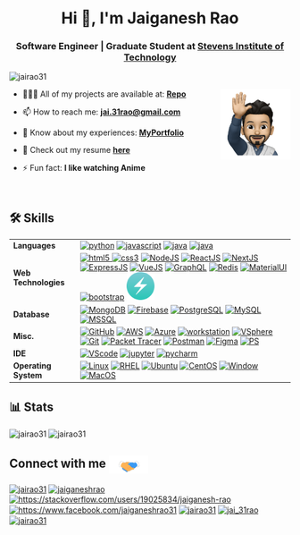 <h1 align="center">Hi 👋, I'm Jaiganesh Rao</h1>
<h3 align="center">Software Engineer | Graduate Student at <a href="https://www.stevens.edu/">Stevens Institute of Technology </a></h3>

<p align="left"> <img src="https://komarev.com/ghpvc/?username=jairao31&label=Profile%20views&color=0e75b6&style=flat" alt="jairao31" /> </p>

<img src="https://github.com/jairao31/jairao31/blob/main/Assets/memoji.png" align="right" width="25%"/>

- 👨🏻‍💻 All of my projects are available at:  [**Repo**](https://github.com/jairao31?tab=repositories)

- 📫 How to reach me: **jai.31rao@gmail.com**

- 📄 Know about my experiences: [**MyPortfolio**](https://jairao31.github.io/MyPortfolio/)

- 🧾 Check out my resume [**here**](https://github.com/jairao31/jairao31/blob/main/Assets/Jaiganesh_Rao_Resume2022.pdf)

- ⚡ Fun fact: **I like watching Anime**

<br />

## 🛠 Skills

<table>
<tr>
<td><b>Languages</b></td>
<td>
<a href="https://www.python.org/"><img src="https://cdn.jsdelivr.net/gh/devicons/devicon/icons/python/python-original.svg" alt="python" width="50" height="50"/></a>
<a href="https://www.javascript.com/"><img src="https://cdn.jsdelivr.net/gh/devicons/devicon/icons/javascript/javascript-original.svg" alt="javascript" width="50" height="50"/></a>
<a href="https://www.java.com/en/"><img src="https://cdn.jsdelivr.net/gh/devicons/devicon/icons/java/java-original.svg" alt="java" width="50" height="50"/></a>
<a href="https://en.wikipedia.org/wiki/SQL"><img src="https://icons.veryicon.com/png/o/application/designer-icon/sql-5.png" alt="java" width="50" height="50"/></a>
</td>
</tr>

<tr>
<td><b>Web Technologies</b></td>
<td>
<a href="https://developer.mozilla.org/en-US/docs/Glossary/HTML5"><img src="https://cdn.jsdelivr.net/gh/devicons/devicon/icons/html5/html5-original.svg" alt="html5" width="50" height="50"/> </a>
<a href="https://developer.mozilla.org/en-US/docs/Web/CSS"><img src="https://cdn.jsdelivr.net/gh/devicons/devicon/icons/css3/css3-original.svg" alt="css3" width="50" height="50"/></a>
<a href="https://nodejs.org/en/"><img src="https://cdn.jsdelivr.net/gh/devicons/devicon/icons/nodejs/nodejs-original.svg" alt="NodeJS" width="50" height="50"/></a>
<a href="https://reactjs.org/"><img src="https://cdn.jsdelivr.net/gh/devicons/devicon/icons/react/react-original.svg" alt="ReactJS" width="50" height="50"/></a>
<a href="https://nextjs.org/">
<img src="https://cdn.jsdelivr.net/gh/devicons/devicon/icons/nextjs/nextjs-original.svg" alt="NextJS" width="50" height="50"/> </a>
<a href="https://expressjs.com/"><img src="https://cdn.jsdelivr.net/gh/devicons/devicon/icons/express/express-original.svg" alt="ExpressJS" width="50" height="50"/></a>
<a href="https://vuejs.org/"><img src="https://cdn.jsdelivr.net/gh/devicons/devicon/icons/vuejs/vuejs-original.svg" alt="VueJS" width="50" height="50"/></a>
<a href="https://graphql.org/"><img src="https://cdn.jsdelivr.net/gh/devicons/devicon/icons/graphql/graphql-plain.svg" alt="GraphQL" width="50" height="50"/></a>
<a href="https://redis.com/?utm_source=google&utm_medium=cpc&utm_term=redis&utm_campaign=evergreen-redis-brand-us-can-en&utm_content=redis-brand"><img src="https://cdn.cdnlogo.com/logos/r/3/redis.svg" alt="Redis" width="50" height="50"/></a>
<a href="https://mui.com/"><img src="https://cdn.jsdelivr.net/gh/devicons/devicon/icons/materialui/materialui-original.svg" alt="MaterialUI" width="50" height="50"/></a>
<a href="https://getbootstrap.com/"><img src="https://cdn.jsdelivr.net/gh/devicons/devicon/icons/bootstrap/bootstrap-original.svg" alt="bootstrap" width="50" height="50"/></a>
<a href="https://chakra-ui.com/"><img src="https://raw.githubusercontent.com/chakra-ui/chakra-ui/ebe0041b1dfa30714634b39bb57cdb590e929529/logo/logomark-colored.svg" alt="chakraUI" width="50" height="50"/></a>
<!-- <a href="https://tailwindcss.com/"><img src="https://cdn.jsdelivr.net/gh/devicons/devicon/icons/tailwindcss/tailwindcss-plain.svg" alt="tailwind" width="50" height="50"/></a> -->
</td>
</tr>

<tr>
<td><b>Database</b></td>
<td>
<a href="https://www.mongodb.com/"><img src="https://cdn.jsdelivr.net/gh/devicons/devicon/icons/mongodb/mongodb-original.svg" alt="MongoDB" width="50" height="50"/></a>
<a href="https://firebase.google.com/"><img src="https://www.vectorlogo.zone/logos/firebase/firebase-icon.svg" alt="Firebase" width="50" height="50"/></a>
<a href="https://www.postgresql.org/"><img src="https://cdn.jsdelivr.net/gh/devicons/devicon/icons/postgresql/postgresql-original.svg" alt="PostgreSQL" width="50" height="50"/></a>
<a href="https://www.mysql.com/"><img src="https://cdn.jsdelivr.net/gh/devicons/devicon/icons/mysql/mysql-original.svg" alt="MySQL" width="50" height="50"/></a>
<a href="https://www.microsoft.com/en-us/sql-server/sql-server-2019"><img src="https://cdn.jsdelivr.net/gh/devicons/devicon/icons/microsoftsqlserver/microsoftsqlserver-plain.svg" alt="MSSQL" width="50" height="50"/></a>
</td>
</tr>

<tr>
<td><b>Misc.</b></td>
<td>
<a href="https://github.com"><img src="https://cdn.jsdelivr.net/gh/devicons/devicon/icons/github/github-original.svg" alt="GitHub" width="50" height="50"/></a>
<a href="https://aws.amazon.com/"><img src="https://www.drupal.org/files/project-images/aws-logo.png" alt="AWS" width="50" height="50"/></a>
<a href="https://azure.microsoft.com/en-us/"><img src="https://cdn.jsdelivr.net/gh/devicons/devicon/icons/azure/azure-original.svg" alt="Azure" width="50" height="50"/></a>
<a href="https://www.vmware.com/products/workstation-pro.html"><img src="https://upload.wikimedia.org/wikipedia/commons/5/5a/Vmware_workstation_16_icon.svg" alt="workstation" width="50" height="50"/></a>
<a href="https://docs.vmware.com/en/VMware-vSphere/index.html"><img src="https://w7.pngwing.com/pngs/365/66/png-transparent-vmware-esxi-vmware-vsphere-vmdk-virtual-machine-others-text-rectangle-logo.png" alt="VSphere" width="50" height="50"/></a>
<a href="https://git-scm.com/"><img src="https://cdn.jsdelivr.net/gh/devicons/devicon/icons/git/git-original.svg" alt="Git" width="50" height="50"/></a>
<a href="https://www.netacad.com/courses/packet-tracer"><img src="https://www.logolynx.com/images/logolynx/af/af00470f005221e4a798701ab2327fc4.png" alt="Packet Tracer" width="50" height="50"/></a>
<a href="https://www.postman.com/"><img src="https://www.vectorlogo.zone/logos/getpostman/getpostman-icon.svg" alt="Postman" width="50" height="50"/></a>
<a href="https://www.figma.com/"><img src="https://cdn.jsdelivr.net/gh/devicons/devicon/icons/figma/figma-original.svg" alt="Figma" width="50" height="50"/></a>
<a href="https://www.adobe.com/products/photoshop.html"><img src="https://cdn.jsdelivr.net/gh/devicons/devicon/icons/photoshop/photoshop-plain.svg" alt="PS" width="50" height="50"/></a>
</td>
</tr>
<tr>
<td><b>IDE</b></td>
<td>
<a href="https://code.visualstudio.com/"><img src="https://cdn.jsdelivr.net/gh/devicons/devicon/icons/vscode/vscode-original.svg" alt="VScode" width="50" height="50"/></a>
<a href="https://jupyter.org/"><img src="https://cdn.jsdelivr.net/gh/devicons/devicon/icons/jupyter/jupyter-original-wordmark.svg" alt="jupyter" width="50" height="50"/></a>
<a href="https://www.jetbrains.com/pycharm/"><img src="https://cdn.jsdelivr.net/gh/devicons/devicon/icons/pycharm/pycharm-original.svg" alt="pycharm" width="50" height="50"/></a>
</td>
</tr>
<tr>
<td><b>Operating System</b></td>
<td>
<a href="https://www.linux.org/"><img src="https://cdn.jsdelivr.net/gh/devicons/devicon/icons/linux/linux-original.svg" alt="Linux" width="50" height="50"/></a>
<a href="https://www.redhat.com/en/technologies/linux-platforms/enterprise-linux"><img src="https://cdn.jsdelivr.net/gh/devicons/devicon/icons/redhat/redhat-original.svg" alt="RHEL" width="50" height="50"/></a>
<a href="https://ubuntu.com/"><img src="https://cdn.jsdelivr.net/gh/devicons/devicon/icons/ubuntu/ubuntu-plain.svg" alt="Ubuntu" width="50" height="50"/></a>
<a href="https://www.centos.org/"><img src="https://cdn.jsdelivr.net/gh/devicons/devicon/icons/centos/centos-original.svg" alt="CentOS" width="50" height="50"/></a>
<a href="https://www.microsoft.com/en-us/windows"><img src="https://cdn.jsdelivr.net/gh/devicons/devicon/icons/windows8/windows8-original.svg" alt="Window" width="50" height="50"/></a>
<a href="https://www.apple.com/macos/monterey/"><img src="https://upload.wikimedia.org/wikipedia/commons/3/30/MacOS_logo.svg" alt="MacOS" width="50" height="50"/></a>
</td>
</tr>
</table>

## 📊 Stats
<img align="center" src="https://github-readme-stats.vercel.app/api?username=jairao31&show_icons=true&locale=en" alt="jairao31" />
<img align="center" src="https://github-readme-streak-stats.herokuapp.com/?user=jairao31&" alt="jairao31" />

## Connect with me <img align="center" src="https://github.com/jairao31/jairao31/blob/main/Assets/Handshake.gif" height="33px" />
<p align="left">
<a href="https://twitter.com/jairao31" target="blank"><img align="center" src="https://raw.githubusercontent.com/rahuldkjain/github-profile-readme-generator/master/src/images/icons/Social/twitter.svg" alt="jairao31" height="30" width="40" /></a>
<a href="https://linkedin.com/in/jaiganeshrao" target="blank"><img align="center" src="https://raw.githubusercontent.com/rahuldkjain/github-profile-readme-generator/master/src/images/icons/Social/linked-in-alt.svg" alt="jaiganeshrao" height="30" width="40" /></a>
<a href="https://stackoverflow.com/users/19025834/jaiganesh-rao" target="blank"><img align="center" src="https://raw.githubusercontent.com/rahuldkjain/github-profile-readme-generator/master/src/images/icons/Social/stack-overflow.svg" alt="https://stackoverflow.com/users/19025834/jaiganesh-rao" height="30" width="40" /></a>
<a href="https://fb.com/https://www.facebook.com/jaiganeshrao31" target="blank"><img align="center" src="https://raw.githubusercontent.com/rahuldkjain/github-profile-readme-generator/master/src/images/icons/Social/facebook.svg" alt="https://www.facebook.com/jaiganeshrao31" height="30" width="40" /></a>
<a href="https://instagram.com/jairao31" target="blank"><img align="center" src="https://raw.githubusercontent.com/rahuldkjain/github-profile-readme-generator/master/src/images/icons/Social/instagram.svg" alt="jairao31" height="30" width="40" /></a>
<a href="https://www.hackerrank.com/jai_31rao" target="blank"><img align="center" src="https://raw.githubusercontent.com/rahuldkjain/github-profile-readme-generator/master/src/images/icons/Social/hackerrank.svg" alt="jai_31rao" height="30" width="40" /></a>
<a href="https://www.leetcode.com/jairao31" target="blank"><img align="center" src="https://upload.wikimedia.org/wikipedia/commons/1/19/LeetCode_logo_black.png" alt="jairao31" height="40" width="40" /></a>
</p>
<br />
